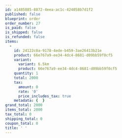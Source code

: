 ```yaml
---
id: a1485885-8872-4eea-ac1c-424058b7d1f2
published: false
blueprint: order
order_number: 27
is_paid: false
is_shipped: false
is_refunded: false
items:
  -
    id: 24122c0a-9178-4ede-b459-3ae26413b21e
    product: 66e767a9-ee34-4dc4-8681-d09bb59f0cf5
    variant:
      variant: 6.5km
      product: 66e767a9-ee34-4dc4-8681-d09bb59f0cf5
    quantity: 1
    total: 2000
    tax:
      amount: 0
      rate: '0'
      price_includes_tax: true
    metadata: {  }
grand_total: 2000
items_total: 2000
tax_total: 0
shipping_total: 0
coupon_total: 0
title: ' '
---
```

